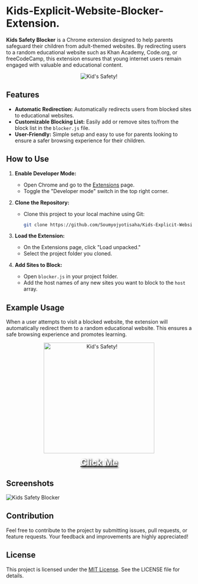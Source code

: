 ﻿# Kids-Explicit-Website-Blocker-Extension.

**Kids Safety Blocker** is a Chrome extension designed to help parents safeguard their children from adult-themed websites. By redirecting users to a random educational website such as Khan Academy, Code.org, or freeCodeCamp, this extension ensures that young internet users remain engaged with valuable and educational content.

<div align="center">
  <img src="https://github.com/Soumyojyotisaha/Kids-Explicit-Website-Blocker-Extension./blob/main/kidicon.png" alt="Kid's Safety!">
</div>

## Features

- **Automatic Redirection:** Automatically redirects users from blocked sites to educational websites.
- **Customizable Blocking List:** Easily add or remove sites to/from the block list in the `blocker.js` file.
- **User-Friendly:** Simple setup and easy to use for parents looking to ensure a safer browsing experience for their children.

## How to Use

1. **Enable Developer Mode:**
   - Open Chrome and go to the [Extensions](chrome://extensions/) page.
   - Toggle the "Developer mode" switch in the top right corner.

2. **Clone the Repository:**
   - Clone this project to your local machine using Git:
     ```bash
     git clone https://github.com/Soumyojyotisaha/Kids-Explicit-Website-Blocker-Extension..git
     ```

3. **Load the Extension:**
   - On the Extensions page, click "Load unpacked."
   - Select the project folder you cloned.

4. **Add Sites to Block:**
   - Open `blocker.js` in your project folder.
   - Add the host names of any new sites you want to block to the `host` array.

## Example Usage

When a user attempts to visit a blocked website, the extension will automatically redirect them to a random educational website. This ensures a safe browsing experience and promotes learning.

<div align="center">
  <a href="https://youtu.be/7r7G-4HfT5I" target="_blank">
    <img src="https://github.com/Soumyojyotisaha/Kids-Explicit-Website-Blocker-Extension./blob/main/kidicon.png" alt="Kid's Safety!" style="width: 300px;">
    <div style="font-size: 24px; font-weight: bold; color: white; text-shadow: 2px 2px 4px #000000; margin-top: 10px;">
      Click Me
    </div>
  </a>
</div>

## Screenshots

![Kids Safety Blocker](https://github.com/Soumyojyotisaha/Kids-Explicit-Website-Blocker-Extension./blob/main/snapshot.jpg)

## Contribution

Feel free to contribute to the project by submitting issues, pull requests, or feature requests. Your feedback and improvements are highly appreciated!

## License

This project is licensed under the [MIT License](LICENSE). See the LICENSE file for details.

